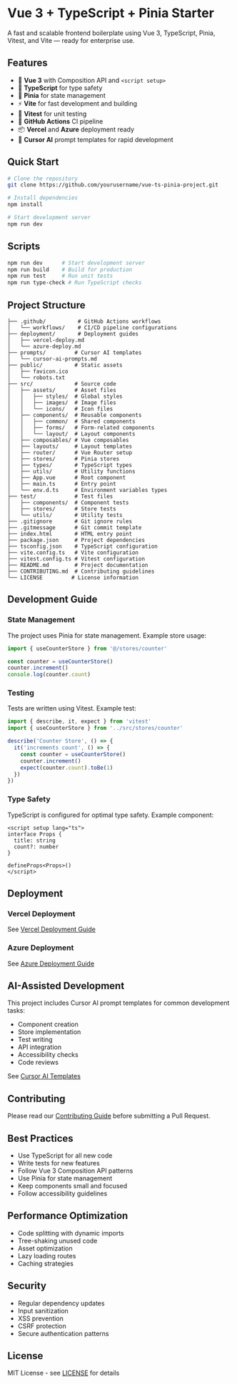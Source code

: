 # Vue 3 + TypeScript + Pinia Starter

A fast and scalable frontend boilerplate using Vue 3, TypeScript, Pinia, Vitest, and Vite — ready for enterprise use.

## Features

- 🚀 **Vue 3** with Composition API and `<script setup>`
- 📝 **TypeScript** for type safety
- 🏪 **Pinia** for state management
- ⚡ **Vite** for fast development and building
- 🧪 **Vitest** for unit testing
- 🔄 **GitHub Actions** CI pipeline
- 📦 **Vercel** and **Azure** deployment ready
- 🤖 **Cursor AI** prompt templates for rapid development

## Quick Start

```bash
# Clone the repository
git clone https://github.com/yourusername/vue-ts-pinia-project.git

# Install dependencies
npm install

# Start development server
npm run dev
```

## Scripts

```bash
npm run dev      # Start development server
npm run build    # Build for production
npm run test     # Run unit tests
npm run type-check # Run TypeScript checks
```

## Project Structure

```
├── .github/          # GitHub Actions workflows
│   └── workflows/    # CI/CD pipeline configurations
├── deployment/       # Deployment guides
│   ├── vercel-deploy.md
│   └── azure-deploy.md
├── prompts/         # Cursor AI templates
│   └── cursor-ai-prompts.md
├── public/          # Static assets
│   ├── favicon.ico
│   └── robots.txt
├── src/             # Source code
│   ├── assets/      # Asset files
│   │   ├── styles/  # Global styles
│   │   ├── images/  # Image files
│   │   └── icons/   # Icon files
│   ├── components/  # Reusable components
│   │   ├── common/  # Shared components
│   │   ├── forms/   # Form-related components
│   │   └── layout/  # Layout components
│   ├── composables/ # Vue composables
│   ├── layouts/     # Layout templates
│   ├── router/      # Vue Router setup
│   ├── stores/      # Pinia stores
│   ├── types/       # TypeScript types
│   ├── utils/       # Utility functions
│   ├── App.vue      # Root component
│   ├── main.ts      # Entry point
│   └── env.d.ts     # Environment variables types
├── test/            # Test files
│   ├── components/  # Component tests
│   ├── stores/      # Store tests
│   └── utils/       # Utility tests
├── .gitignore       # Git ignore rules
├── .gitmessage      # Git commit template
├── index.html       # HTML entry point
├── package.json     # Project dependencies
├── tsconfig.json    # TypeScript configuration
├── vite.config.ts   # Vite configuration
├── vitest.config.ts # Vitest configuration
├── README.md        # Project documentation
├── CONTRIBUTING.md  # Contributing guidelines
└── LICENSE         # License information
```

## Development Guide

### State Management

The project uses Pinia for state management. Example store usage:

```typescript
import { useCounterStore } from '@/stores/counter'

const counter = useCounterStore()
counter.increment()
console.log(counter.count)
```

### Testing

Tests are written using Vitest. Example test:

```typescript
import { describe, it, expect } from 'vitest'
import { useCounterStore } from '../src/stores/counter'

describe('Counter Store', () => {
  it('increments count', () => {
    const counter = useCounterStore()
    counter.increment()
    expect(counter.count).toBe(1)
  })
})
```

### Type Safety

TypeScript is configured for optimal type safety. Example component:

```vue
<script setup lang="ts">
interface Props {
  title: string
  count?: number
}

defineProps<Props>()
</script>
```

## Deployment

### Vercel Deployment

See [Vercel Deployment Guide](deployment/vercel-deploy.md)

### Azure Deployment

See [Azure Deployment Guide](deployment/azure-deploy.md)

## AI-Assisted Development

This project includes Cursor AI prompt templates for common development tasks:

- Component creation
- Store implementation
- Test writing
- API integration
- Accessibility checks
- Code reviews

See [Cursor AI Templates](prompts/cursor-ai-prompts.md)

## Contributing

Please read our [Contributing Guide](CONTRIBUTING.md) before submitting a Pull Request.

## Best Practices

- Use TypeScript for all new code
- Write tests for new features
- Follow Vue 3 Composition API patterns
- Use Pinia for state management
- Keep components small and focused
- Follow accessibility guidelines

## Performance Optimization

- Code splitting with dynamic imports
- Tree-shaking unused code
- Asset optimization
- Lazy loading routes
- Caching strategies

## Security

- Regular dependency updates
- Input sanitization
- XSS prevention
- CSRF protection
- Secure authentication patterns

## License

MIT License - see [LICENSE](LICENSE) for details
